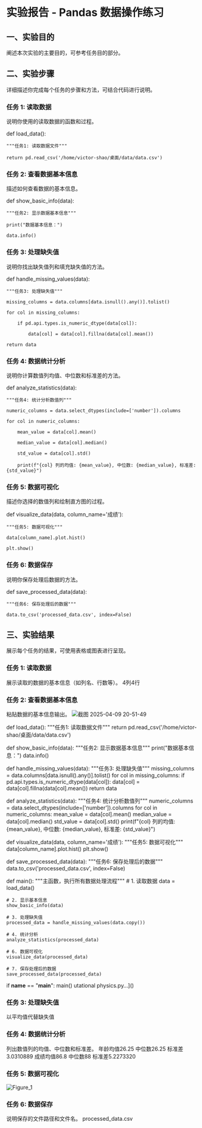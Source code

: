 # 实验报告 - Pandas 数据操作练习

## 一、实验目的
阐述本次实验的主要目的，可参考任务目的部分。

## 二、实验步骤
详细描述你完成每个任务的步骤和方法，可结合代码进行说明。

### 任务 1: 读取数据
说明你使用的读取数据的函数和过程。


def load_data():
    
    """任务1: 读取数据文件"""
    
    return pd.read_csv('/home/victor-shao/桌面/data/data.csv')


### 任务 2: 查看数据基本信息
描述如何查看数据的基本信息。

def show_basic_info(data):
    
    """任务2: 显示数据基本信息"""
    
    print("数据基本信息：")
    
    data.info()

### 任务 3: 处理缺失值
说明你找出缺失值列和填充缺失值的方法。

def handle_missing_values(data):
    
    """任务3: 处理缺失值"""
    
    missing_columns = data.columns[data.isnull().any()].tolist()
    
    for col in missing_columns:
    
        if pd.api.types.is_numeric_dtype(data[col]):
        
            data[col] = data[col].fillna(data[col].mean())
    
    return data

### 任务 4: 数据统计分析
说明你计算数值列均值、中位数和标准差的方法。

def analyze_statistics(data):

    """任务4: 统计分析数值列"""
    
    numeric_columns = data.select_dtypes(include=['number']).columns
    
    for col in numeric_columns:
    
        mean_value = data[col].mean()
        
        median_value = data[col].median()
        
        std_value = data[col].std()
        
        print(f"{col} 列的均值: {mean_value}, 中位数: {median_value}, 标准差: {std_value}")

### 任务 5: 数据可视化
描述你选择的数值列和绘制直方图的过程。

def visualize_data(data, column_name='成绩'):

    """任务5: 数据可视化"""
    
    data[column_name].plot.hist()
    
    plt.show()

### 任务 6: 数据保存
说明你保存处理后数据的方法。

def save_processed_data(data):

    """任务6: 保存处理后的数据"""
    
    data.to_csv('processed_data.csv', index=False)

## 三、实验结果
展示每个任务的结果，可使用表格或图表进行呈现。

### 任务 1: 读取数据
展示读取的数据的基本信息（如列名、行数等）。
4列4行

### 任务 2: 查看数据基本信息
粘贴数据的基本信息输出。
![截图 2025-04-09 20-51-49](https://github.com/user-attachments/assets/2b7425d6-f0ea-446a-80b0-2be487c9f987)



def load_data():
    """任务1: 读取数据文件"""
    return pd.read_csv('/home/victor-shao/桌面/data/data.csv')

def show_basic_info(data):
    """任务2: 显示数据基本信息"""
    print("数据基本信息：")
    data.info()

def handle_missing_values(data):
    """任务3: 处理缺失值"""
    missing_columns = data.columns[data.isnull().any()].tolist()
    for col in missing_columns:
        if pd.api.types.is_numeric_dtype(data[col]):
            data[col] = data[col].fillna(data[col].mean())
    return data

def analyze_statistics(data):
    """任务4: 统计分析数值列"""
    numeric_columns = data.select_dtypes(include=['number']).columns
    for col in numeric_columns:
        mean_value = data[col].mean()
        median_value = data[col].median()
        std_value = data[col].std()
        print(f"{col} 列的均值: {mean_value}, 中位数: {median_value}, 标准差: {std_value}")

def visualize_data(data, column_name='成绩'):
    """任务5: 数据可视化"""
    data[column_name].plot.hist()
    plt.show()

def save_processed_data(data):
    """任务6: 保存处理后的数据"""
    data.to_csv('processed_data.csv', index=False)

def main():
    """主函数，执行所有数据处理流程"""
    # 1. 读取数据
    data = load_data()
    
    # 2. 显示基本信息
    show_basic_info(data)
    
    # 3. 处理缺失值
    processed_data = handle_missing_values(data.copy())
    
    # 4. 统计分析
    analyze_statistics(processed_data)
    
    # 6. 数据可视化
    visualize_data(processed_data)
    
    # 7. 保存处理后的数据
    save_processed_data(processed_data)

if __name__ == "__main__":
    main()
utational physics.py…]()


### 任务 3: 处理缺失值
以平均值代替缺失值

### 任务 4: 数据统计分析
列出数值列的均值、中位数和标准差。
年龄均值26.25 中位数26.25 标准差3.0310889
成绩均值86.8  中位数88    标准差5.2273320


### 任务 5: 数据可视化
![Figure_1](https://github.com/user-attachments/assets/2153ba5b-e191-4894-a06a-43d244613c11)

### 任务 6: 数据保存
说明保存的文件路径和文件名。
processed_data.csv
